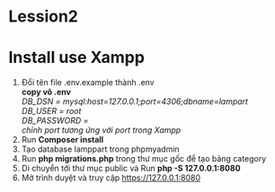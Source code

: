 # Lession2
# Install use Xampp    

1. Đổi tên file .env.example thành .env    
  **copy vô .env**       
  *DB_DSN = mysql:host=127.0.0.1;port=4306;dbname=lampart    
  DB_USER = root    
  DB_PASSWORD =*    
  _chỉnh port tương ứng với port trong Xampp_    
2. Run <strong>Composer install</strong>    
3. Tạo database lamppart trong phpmyadmin    
4. Run <strong>php migrations.php</strong> trong thư mục gốc để tạo bảng category     
5. Di chuyển tới thư mục public và Run <strong>php -S 127.0.0.1:8080</strong>    
6. Mở trình duyệt và truy cập https://127.0.0.1:8080    




